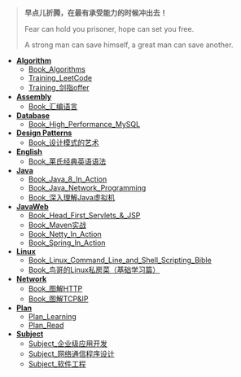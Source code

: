 > **早点儿折腾，在最有承受能力的时候冲出去！**
>
> Fear can hold you prisoner, hope can set you free. 
>
> A strong man can save himself, a great man can save another. 

+ [**Algorithm**](Notes_Algorithm)
  + [Book_Algorithms](Notes_Algorithm/Book_Algorithms)
  + [Training_LeetCode](Notes_AlgorithmTraining/Training_LeetCode)
  + [Training_剑指offer](Notes_AlgorithmTraining/Training_剑指offer)
+ [**Assembly**](Notes_Assembly)
  + [Book_汇编语言](Notes_Assembly/Book_汇编语言)
+ [**Database**](Notes_Database)
  + [Book_High_Performance_MySQL](Notes_Database/Book_High_Performance_MySQL)
+ [**Design Patterns**](Notes_DesignPatterns)
  + [Book_设计模式的艺术](Notes_DesignPattern/Book_设计模式的艺术)
+ [**English**](Notes_English) 
  + [Book_莱氏经典英语语法](Notes_English/Book_莱氏经典英语语法)
+ [**Java**](Notes_Java) 
  + [Book_Java_8_In_Action](Notes_Java/Book_Java_8_In_Action)
  + [Book_Java_Network_Programming](Notes_Java/Book_Java_Network_Programming)
  + [Book_深入理解Java虚拟机](Notes_Java/Book_深入理解Java虚拟机)
+ **[JavaWeb](Notes_JavaWeb)** 
  + [Book_Head_First_Servlets\_&\_JSP](Notes_JavaWeb/Book_Head_First_Servlets_&_JSP)
  + [Book_Maven实战](Notes_JavaWeb/Book_Maven实战)
  + [Book_Netty_In_Action](Notes_JavaWeb/Book_Netty_In_Action)
  + [Book_Spring_In_Action](Notes_JavaWeb/Book_Spring_In_Action)
+ [**Linux**](Notes_Linux) 
  + [Book_Linux_Command_Line_and_Shell_Scripting_Bible](Notes_Linux/Book_Linux_Command_Line )
  + [Book_鸟哥的Linux私房菜（基础学习篇）](Notes_Linux/Book_鸟哥的Linux私房菜（基础学习篇）) 
+ [**Network**](Notes_Network)
  + [Book_图解HTTP](Notes_Network/Book_图解HTTP)
  + [Book_图解TCP&IP](Notes_Network/Book_图解TCP&IP)
+ [**Plan**](Notes_Plan) 
  + [Plan_Learning](Notes_Plan/Plan_Learning )
  + [Plan_Read ](Notes_Plan/Plan_Read )
+ [**Subject**](Notes_Subject) 
  + [Subject_企业级应用开发](Notes_Subject/Subject_企业级应用开发 )
  + [Subject_网络通信程序设计](Notes_Subject/Subject_网络通信程序设计)
  + [Subject_软件工程](Notes_Subject/Subject_软件工程 )



